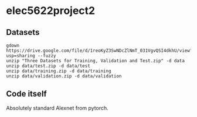 # elec5622project2


## Datasets
```shell
gdown https://drive.google.com/file/d/1reoKyZ3SwNDcZlNmT_031VgvQSI4dkhU/view?usp=sharing --fuzzy
unzip "Three Datasets for Training, Validation and Test.zip" -d data
unzip data/test.zip -d data/test
unzip data/training.zip -d data/training
unzip data/validation.zip -d data/validation
```
## Code itself

Absolutely standard Alexnet from pytorch.
